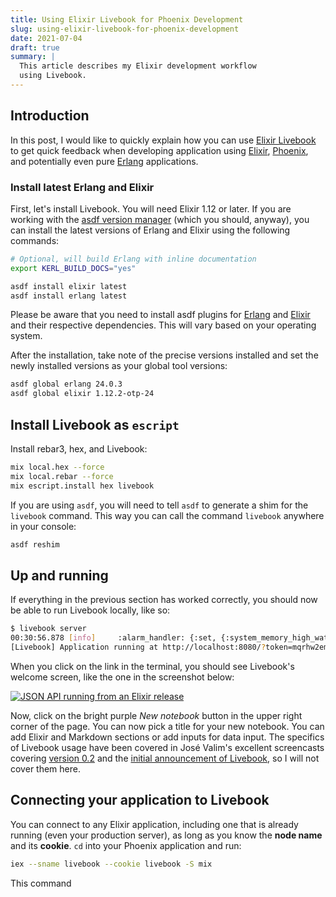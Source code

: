 ```yaml
---
title: Using Elixir Livebook for Phoenix Development
slug: using-elixir-livebook-for-phoenix-development
date: 2021-07-04
draft: true
summary: |
  This article describes my Elixir development workflow
  using Livebook.
---
```


## Introduction

In this post, I would like to quickly explain how you can use
[Elixir Livebook](https://github.com/elixir-nx/livebook) to get quick feedback when developing
application using [Elixir](https://elixir-lang.org/), [Phoenix](https://www.phoenixframework.org/),
and potentially even pure [Erlang](https://www.erlang.org) applications.

### Install latest Erlang and Elixir

First, let's install Livebook. You will need Elixir 1.12 or later. If you are working with
the [asdf version manager](https://asdf-vm.com/#/core-manage-asdf) (which you should, anyway),
you can install the latest versions of Erlang and Elixir using the following commands:

```bash
# Optional, will build Erlang with inline documentation
export KERL_BUILD_DOCS="yes"

asdf install elixir latest
asdf install erlang latest
```

Please be aware that you need to install asdf plugins for [Erlang](https://github.com/asdf-vm/asdf-erlang)
and [Elixir](https://github.com/asdf-vm/asdf-elixir) and their respective dependencies.
This will vary based on your operating system.

After the installation, take note of the precise versions installed and
set the newly installed versions as your global tool versions:

```bash
asdf global erlang 24.0.3
asdf global elixir 1.12.2-otp-24
```

## Install Livebook as `escript`

Install rebar3, hex, and Livebook:

```bash
mix local.hex --force
mix local.rebar --force
mix escript.install hex livebook
```

If you are using `asdf`, you will need to tell `asdf` to generate a shim for the `livebook` command.
This way you can call the command `livebook` anywhere in your console:

```bash
asdf reshim
```

## Up and running

If everything in the previous section has worked correctly, you should now be able to
run Livebook locally, like so:

```bash
$ livebook server
00:30:56.878 [info]     :alarm_handler: {:set, {:system_memory_high_watermark, []}}
[Livebook] Application running at http://localhost:8080/?token=mqrhw2emihrmb6utaovqzmq743umdq73
```

When you click on the link in the terminal, you should see Livebook's welcome screen,
like the one in the screenshot below:

<a href="/images/livebook/up-and-running.webp" target="_blank">
<img src="/images/livebook/up-and-running.webp" alt="JSON API running from an Elixir release" />
</a>

Now, click on the bright purple _New notebook_ button in the upper right corner of the page.
You can now pick a title for your new notebook. You can add Elixir and Markdown sections or
add inputs for data input. The specifics of Livebook usage have been covered in José Valim's
excellent screencasts covering [version 0.2](https://www.youtube.com/watch?v=MOTEgF-wIEI) and
the [initial announcement of Livebook](https://www.youtube.com/watch?v=RKvqc-UEe34), so I will
not cover them here.

## Connecting your application to Livebook

You can connect to any Elixir application, including one that is already running
(even your production server), as long as you know the **node name** and its **cookie**.
`cd` into your Phoenix application and run:

```bash
iex --sname livebook --cookie livebook -S mix
```

This command
